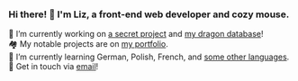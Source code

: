 ### Hi there! 👋 I'm Liz, a front-end web developer and cozy mouse.

🔭 I’m currently working on [a secret project](https://github.com/cozymaus/tba) and [my dragon database](https://github.com/cozymaus/dragon-database)!
<br>
🏘️ My notable projects are on [my portfolio](https://cozymaus.com).
<br>
🌱 I’m currently learning German, Polish, French, and [some other languages](http://duolingo.com/cozymaus).
<br>
💬 Get in touch via [email](mailto:liz@cozymaus.com)!
